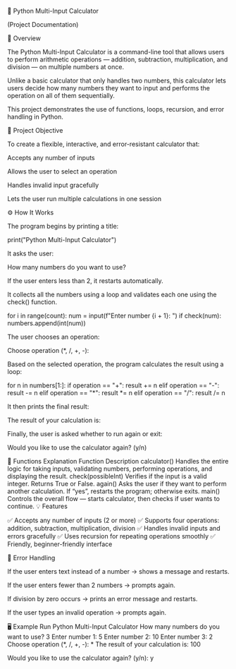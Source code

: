 🧮 Python Multi-Input Calculator

(Project Documentation)

📘 Overview

The Python Multi-Input Calculator is a command-line tool that allows users to perform arithmetic operations — addition, subtraction, multiplication, and division — on multiple numbers at once.

Unlike a basic calculator that only handles two numbers, this calculator lets users decide how many numbers they want to input and performs the operation on all of them sequentially.

This project demonstrates the use of functions, loops, recursion, and error handling in Python.

🎯 Project Objective

To create a flexible, interactive, and error-resistant calculator that:

Accepts any number of inputs

Allows the user to select an operation

Handles invalid input gracefully

Lets the user run multiple calculations in one session

⚙️ How It Works

The program begins by printing a title:

print("Python Multi-Input Calculator")


It asks the user:

How many numbers do you want to use?


If the user enters less than 2, it restarts automatically.

It collects all the numbers using a loop and validates each one using the check() function.

for i in range(count):
    num = input(f"Enter number {i + 1}: ")
    if check(num):
        numbers.append(int(num))


The user chooses an operation:

Choose operation (*, /, +, -):


Based on the selected operation, the program calculates the result using a loop:

for n in numbers[1:]:
    if operation == "+":
        result += n
    elif operation == "-":
        result -= n
    elif operation == "*":
        result *= n
    elif operation == "/":
        result /= n


It then prints the final result:

The result of your calculation is: <result>


Finally, the user is asked whether to run again or exit:

Would you like to use the calculator again? (y/n)

🧩 Functions Explanation
Function	Description
calculator()	Handles the entire logic for taking inputs, validating numbers, performing operations, and displaying the result.
check(possibleInt)	Verifies if the input is a valid integer. Returns True or False.
again()	Asks the user if they want to perform another calculation. If “yes”, restarts the program; otherwise exits.
main()	Controls the overall flow — starts calculator, then checks if user wants to continue.
💡 Features

✅ Accepts any number of inputs (2 or more)
✅ Supports four operations: addition, subtraction, multiplication, division
✅ Handles invalid inputs and errors gracefully
✅ Uses recursion for repeating operations smoothly
✅ Friendly, beginner-friendly interface

🧠 Error Handling

If the user enters text instead of a number → shows a message and restarts.

If the user enters fewer than 2 numbers → prompts again.

If division by zero occurs → prints an error message and restarts.

If the user types an invalid operation → prompts again.

🖥️ Example Run
Python Multi-Input Calculator
How many numbers do you want to use? 3
Enter number 1: 5
Enter number 2: 10
Enter number 3: 2
Choose operation (*, /, +, -): *
The result of your calculation is: 100

Would you like to use the calculator again? (y/n): y
